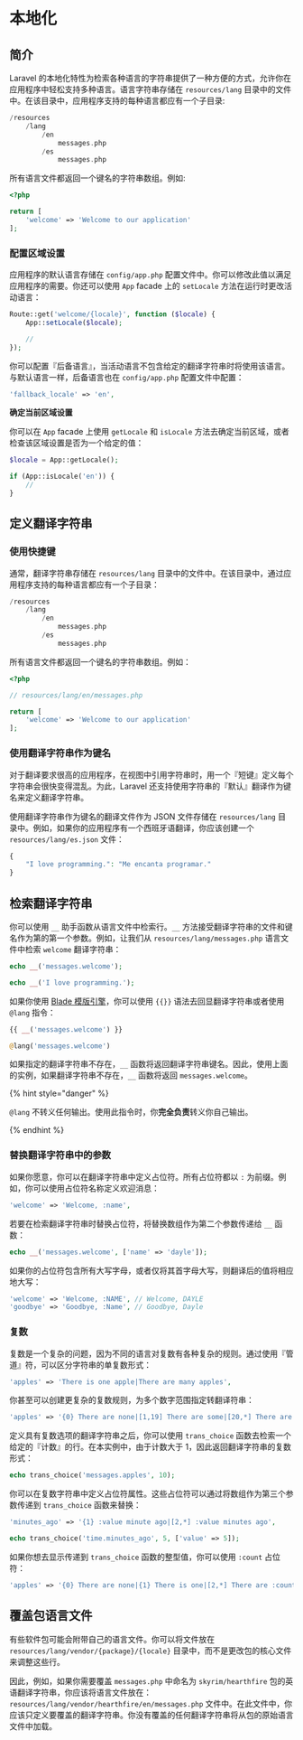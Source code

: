 # 本地化

## 简介

Laravel 的本地化特性为检索各种语言的字符串提供了一种方便的方式，允许你在应用程序中轻松支持多种语言。语言字符串存储在 `resources/lang` 目录中的文件中。在该目录中，应用程序支持的每种语言都应有一个子目录:

```php
/resources
    /lang
        /en
            messages.php
        /es
            messages.php
```

所有语言文件都返回一个键名的字符串数组。例如:

```php
<?php

return [
    'welcome' => 'Welcome to our application'
];
```

### 配置区域设置

应用程序的默认语言存储在 `config/app.php` 配置文件中。你可以修改此值以满足应用程序的需要。你还可以使用 `App` facade 上的 `setLocale` 方法在运行时更改活动语言：

```php
Route::get('welcome/{locale}', function ($locale) {
    App::setLocale($locale);

    //
});
```

你可以配置『后备语言』，当活动语言不包含给定的翻译字符串时将使用该语言。与默认语言一样，后备语言也在 `config/app.php` 配置文件中配置：

```php
'fallback_locale' => 'en',
```

**确定当前区域设置**

你可以在 `App` facade 上使用 `getLocale` 和 `isLocale` 方法去确定当前区域，或者检查该区域设置是否为一个给定的值：

```php
$locale = App::getLocale();

if (App::isLocale('en')) {
    //
}
```

## 定义翻译字符串

### 使用快捷键

通常，翻译字符串存储在 `resources/lang` 目录中的文件中。在该目录中，通过应用程序支持的每种语言都应有一个子目录：

```php
/resources
    /lang
        /en
            messages.php
        /es
            messages.php
```

所有语言文件都返回一个键名的字符串数组。例如：

```php
<?php

// resources/lang/en/messages.php

return [
    'welcome' => 'Welcome to our application'
];
```

### 使用翻译字符串作为键名

对于翻译要求很高的应用程序，在视图中引用字符串时，用一个『短键』定义每个字符串会很快变得混乱。为此，Laravel 还支持使用字符串的『默认』翻译作为键名来定义翻译字符串。

使用翻译字符串作为键名的翻译文件作为 JSON 文件存储在 `resources/lang` 目录中。例如，如果你的应用程序有一个西班牙语翻译，你应该创建一个 `resources/lang/es.json` 文件：

```php
{
    "I love programming.": "Me encanta programar."
}
```

## 检索翻译字符串

你可以使用 `__` 助手函数从语言文件中检索行。`__` 方法接受翻译字符串的文件和键名作为第的第一个参数。例如，让我们从 `resources/lang/messages.php` 语言文件中检索 `welcome` 翻译字符串：

```php
echo __('messages.welcome');

echo __('I love programming.');
```

如果你使用 [Blade 模版引擎](https://laravel.com/docs/5.8/blade)，你可以使用 `{{}}` 语法去回显翻译字符串或者使用 `@lang` 指令：

```php
{{ __('messages.welcome') }}

@lang('messages.welcome')
```

如果指定的翻译字符串不存在，`__` 函数将返回翻译字符串键名。因此，使用上面的实例，如果翻译字符串不存在，`__` 函数将返回 `messages.welcome`。

{% hint style="danger" %}

`@lang` 不转义任何输出。使用此指令时，你**完全负责**转义你自己输出。

{% endhint %}

### 替换翻译字符串中的参数

如果你愿意，你可以在翻译字符串中定义占位符。所有占位符都以 `:` 为前缀。例如，你可以使用占位符名称定义欢迎消息：

```php
'welcome' => 'Welcome, :name',
```

若要在检索翻译字符串时替换占位符，将替换数组作为第二个参数传递给 `__` 函数：

```php
echo __('messages.welcome', ['name' => 'dayle']);
```

如果你的占位符包含所有大写字母，或者仅将其首字母大写，则翻译后的值将相应地大写：

```php
'welcome' => 'Welcome, :NAME', // Welcome, DAYLE
'goodbye' => 'Goodbye, :Name', // Goodbye, Dayle
```

### 复数

复数是一个复杂的问题，因为不同的语言对复数有各种复杂的规则。通过使用『管道』符，可以区分字符串的单复数形式：

```php
'apples' => 'There is one apple|There are many apples',
```

你甚至可以创建更复杂的复数规则，为多个数字范围指定转翻译符串：

```php
'apples' => '{0} There are none|[1,19] There are some|[20,*] There are many',
```

定义具有复数选项的翻译字符串之后，你可以使用 `trans_choice` 函数去检索一个给定的『计数』的行。在本实例中，由于计数大于 1，因此返回翻译字符串的复数形式：

```php
echo trans_choice('messages.apples', 10);
```

你可以在复数字符串中定义占位符属性。这些占位符可以通过将数组作为第三个参数传递到 `trans_choice` 函数来替换：

```php
'minutes_ago' => '{1} :value minute ago|[2,*] :value minutes ago',

echo trans_choice('time.minutes_ago', 5, ['value' => 5]);
```

如果你想去显示传递到 `trans_choice` 函数的整型值，你可以使用 `:count` 占位符：

```php
'apples' => '{0} There are none|{1} There is one|[2,*] There are :count',
```

## 覆盖包语言文件

有些软件包可能会附带自己的语言文件。你可以将文件放在 `resources/lang/vendor/{package}/{locale}` 目录中，而不是更改包的核心文件来调整这些行。

因此，例如，如果你需要覆盖 `messages.php` 中命名为 `skyrim/hearthfire` 包的英语翻译字符串，你应该将语言文件放在：`resources/lang/vendor/hearthfire/en/messages.php` 文件中。在此文件中，你应该只定义要覆盖的翻译字符串。你没有覆盖的任何翻译字符串将从包的原始语言文件中加载。
